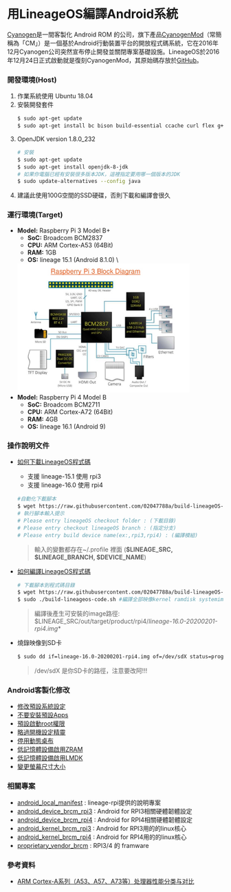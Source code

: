 # 用LineageOS編譯Android系統 
[Cyanogen](https://en.wikipedia.org/wiki/Cyanogen)是一間客製化 Android ROM 的公司，旗下產品[CyanogenMod](https://zh.wikipedia.org/wiki/CyanogenMod)（常簡稱為「CM」）是一個基於Android行動裝置平台的開放程式碼系統，它在2016年12月Cyanogen公司突然宣布停止開發並關閉專案基礎設施。LineageOS於2016年12月24日正式啟動就是復刻CyanogenMod，其原始碼存放於[GitHub](https://github.com/LineageOS)。
  
### **開發環境(Host)**
1. 作業系統使用 Ubuntu 18.04
2. 安裝開發套件
    ```bash
    $ sudo apt-get update
    $ sudo apt-get install bc bison build-essential ccache curl flex g++-multilib gcc-multilib git gnupg gperf lib32ncurses5-dev lib32readline-dev lib32z1-dev libesd0-dev liblz4-tool libncurses5-dev libsdl1.2-dev libssl-dev libwxgtk3.0-dev libxml2 libxml2-utils lzop pngcrush rsync schedtool squashfs-tools xsltproc zip zlib1g-dev python-mako imagemagick openjdk-8-jdk gcc-arm-linux-gnueabihf
    ```           
3. OpenJDK version 1.8.0_232 
    ```bash
    # 安裝
    $ sudo apt-get update 
    $ sudo apt-get install openjdk-8-jdk
    # 如果你電腦已經有安裝很多版本JDK，這裡指定要用哪一個版本的JDK
    $ sudo update-alternatives --config java
    ```
3. 建議此使用100G空間的SSD硬碟，否則下載和編譯會很久

### **運行環境(Target)**
- **Model:** Raspberry Pi 3 Model B+
  - **SoC:** Broadcom BCM2837
  - **CPU:** ARM Cortex-A53 (64Bit)
  - **RAM:** 1GB 
  - **OS:** lineage 15.1 (Android 8.1.0) \
  <img src="./documents/images/introduction-to-rpi-15-638.jpg" alt="Raspberry Pi 3 Block Diagram" width="400px"/>
- **Model:** Raspberry Pi 4 Model B 
  - **SoC:** Broadcom BCM2711
  - **CPU:** ARM Cortex-A72 (64Bit)
  - **RAM:** 4GB
  - **OS:** lineage 16.1 (Android 9)

### **操作說明文件**
+ [如何下載LineageOS程式碼](./documents/sync-lineageos-code.md)
  - 支援 lineage-15.1 使用 rpi3
  - 支援 lineage-16.0 使用 rpi4
  ```bash
  #自動化下載腳本
  $ wget https://raw.githubusercontent.com/02047788a/build-lineageOS-rpi3/master/scripts/sync-lineageos-code.sh -O sync-lineageos-code.sh
  # 執行腳本輸入提示
  # Please entry lineageOS checkout folder : (下載目錄)
  # Please entry checkout lineageOS branch : (指定分支)
  # Please entry build device name(ex:,rpi3,rpi4) : (編譯模組)
  ```
  > 輸入的變數都存在~/.profile 裡面 (**$LINEAGE_SRC, $LINEAGE_BRANCH, $DEVICE_NAME**)

+ [如何編譯LineageOS程式碼](./documents/build-lineageos-code.md)
    ```bash
    # 下載腳本到程式碼目錄
    $ wget https://raw.githubusercontent.com/02047788a/build-lineageOS-rpi3/master/scripts/build-lineageos-code.sh -O build-lineageos-code.sh
    $ sudo ./build-lineageos-code.sh #編譯全部映像kernel ramdisk systemimage vendorimage
    ```
    > 編譯後產生可安裝的image路徑: \$LINEAGE_SRC/out/target/product/rpi4/*lineage-16.0-20200201-rpi4.img**
+ 燒錄映像到SD卡
    ```bash
    $ sudo dd if=lineage-16.0-20200201-rpi4.img of=/dev/sdX status=progress bs=4M
    ```
    > /dev/sdX 是你SD卡的路徑，注意要改阿!!!

### **Android客製化修改**
- [修改預設系統設定](features/01-modify-android-property.md)
- [不要安裝預設Apps](features/02-dont-install-default-apps.md)
- [預設啟動root權限](features/03-default-enable-roots.md)
- [略過開機設定精靈](features/05-disable-setupwizard.md)
- [停用動態桌布](features/07-disable-wallpaper-service.md)
- [低記憶體設備啟用ZRAM](features/09-low-ram-use-zram.md)
- [低記憶體設備啟用LMDK](features/10-low-ram-use-lmkd.md)
- [變更螢幕尺寸大小](features/11-change-screen-size.md)

### **相關專案**
- [android_local_manifest](https://github.com/lineage-rpi/android_local_manifest) : lineage-rpi提供的說明專案
- [android_device_brcm_rpi3](https://github.com/lineage-rpi/android_device_brcm_rpi3) : Android for RPI3相關硬體韌體設定
- [android_device_brcm_rpi4](https://github.com/02047788a/android_device_brcm_rpi4) : Android for RPI4相關硬體韌體設定
- [android_kernel_brcm_rpi3](https://github.com/lineage-rpi/android_kernel_brcm_rpi3) : Android for RPI3用的的linux核心
- [android_kernel_brcm_rpi4](https://github.com/lineage-rpi/android_kernel_brcm_rpi4) : Android for RPI4用的的linux核心
- [proprietary_vendor_brcm](https://github.com/lineage-rpi/proprietary_vendor_brcm) : RPI3/4 的 framware  

### **參考資料**
- [ARM Cortex-A系列（A53、A57、A73等）处理器性能分类与对比](https://blog.csdn.net/weixin_42229404/article/details/80865138)
